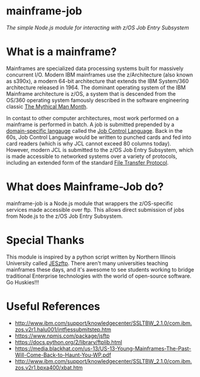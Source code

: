 # mainframe-job
*The simple Node.js module for interacting with z/OS Job Entry Subsystem*

# What is a mainframe?
Mainframes are specialized data processing systems built for massively concurrent I/O. Modern IBM mainframes use the z/Architecture (also known as s390x), a modern 64-bit architecture that extends the IBM System/360 architecture released in 1964. The dominant operating system of the IBM Mainframe architecture is z/OS, a system that is descended from the OS/360 operating system famously described in the software engineering classic [The Mythical Man Month](https://en.wikipedia.org/wiki/The_Mythical_Man-Month).

In contast to other computer architectures, most work performed on a mainframe is performed in batch. A job is submitted prepended by a [domain-specific langauge](https://en.wikipedia.org/wiki/Domain-specific_language) called the [Job Control Language](https://en.wikipedia.org/wiki/Job_Control_Language). Back in the 60s, Job Control Language would be written to punched cards and fed into card readers (which is why JCL cannot exceed 80 columns today). However, modern JCL is submitted to the z/OS Job Entry Subsystem, which is made accessible to networked systems over a variety of protocols, including an extended form of the standard [File Transfer Protocol](https://en.wikipedia.org/wiki/File_Transfer_Protocol).

# What does Mainframe-Job do?
mainframe-job is a Node.js module that wrappers the z/OS-specific services made accessible over ftp. This allows direct submission of jobs from Node.js to the z/OS Job Entry Subsystem.

# Special Thanks
This module is inspired by a python script written by Northern Illinois University called [JESzftp](https://github.com/niumainframe/JESftp). There aren't many universities teaching mainframes these days, and it's awesome to see students working to bridge traditional Enterprise technologies with the world of open-source software. Go Huskies!!!

# Useful References

- http://www.ibm.com/support/knowledgecenter/SSLTBW_2.1.0/com.ibm.zos.v2r1.halu001/intfjessubmitstep.htm
- https://www.npmjs.com/package/jsftp
- https://docs.python.org/2/library/ftplib.html
- https://media.blackhat.com/us-13/US-13-Young-Mainframes-The-Past-Will-Come-Back-to-Haunt-You-WP.pdf
- http://www.ibm.com/support/knowledgecenter/SSLTBW_2.1.0/com.ibm.zos.v2r1.bpxa400/xbat.htm
